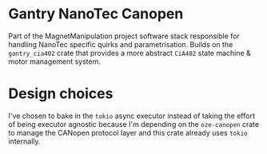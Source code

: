 # Gantry NanoTec Canopen

Part of the MagnetManipulation project software stack responsible for handling
NanoTec specific quirks and parametrisation. Builds on the `gantry_cia402` crate
that provides a more abstract `CiA402` state machine & motor management system.

# Design choices

I've chosen to bake in the `tokio` async executor instead of taking the effort
of being executor agnostic because I'm depending on the `oze-canopen` crate to
manage the CANopen protocol layer and this crate already uses `tokio`
internally.
